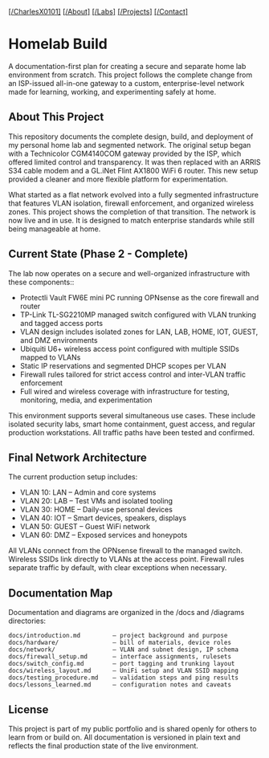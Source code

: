 [[/CharlesX0101]](https://charlesx0101.com/) [[/About]](http://charlesx0101.com/about) [[/Labs]](https://charlesx0101.com/labs) [[/Projects]](https://charlesx0101.com/projects) [[/Contact]](https://charlesx0101.com/contact) 
# Homelab Build

A documentation-first plan for creating a secure and separate home lab environment from scratch. This project follows the complete change from an ISP-issued all-in-one gateway to a custom, enterprise-level network made for learning, working, and experimenting safely at home.

## About This Project

This repository documents the complete design, build, and deployment of my personal home lab and segmented network. The original setup began with a Technicolor CGM4140COM gateway provided by the ISP, which offered limited control and transparency. It was then replaced with an ARRIS S34 cable modem and a GL.iNet Flint AX1800 WiFi 6 router. This new setup provided a cleaner and more flexible platform for experimentation.

What started as a flat network evolved into a fully segmented infrastructure that features VLAN isolation, firewall enforcement, and organized wireless zones. This project shows the completion of that transition. The network is now live and in use. It is designed to match enterprise standards while still being manageable at home.

## Current State (Phase 2 - Complete)

The lab now operates on a secure and well-organized infrastructure with these components::

- Protectli Vault FW6E mini PC running OPNsense as the core firewall and router
- TP-Link TL-SG2210MP managed switch configured with VLAN trunking and tagged access ports
- VLAN design includes isolated zones for LAN, LAB, HOME, IOT, GUEST, and DMZ environments
- Ubiquiti U6+ wireless access point configured with multiple SSIDs mapped to VLANs
- Static IP reservations and segmented DHCP scopes per VLAN
- Firewall rules tailored for strict access control and inter-VLAN traffic enforcement
- Full wired and wireless coverage with infrastructure for testing, monitoring, media, and experimentation

This environment supports several simultaneous use cases. These include isolated security labs, smart home containment, guest access, and regular production workstations. All traffic paths have been tested and confirmed.

## Final Network Architecture

The current production setup includes:

- VLAN 10: LAN – Admin and core systems
- VLAN 20: LAB – Test VMs and isolated tooling
- VLAN 30: HOME – Daily-use personal devices
- VLAN 40: IOT – Smart devices, speakers, displays
- VLAN 50: GUEST – Guest WiFi network
- VLAN 60: DMZ – Exposed services and honeypots

All VLANs connect from the OPNsense firewall to the managed switch. Wireless SSIDs link directly to VLANs at the access point. Firewall rules separate traffic by default, with clear exceptions when necessary.

## Documentation Map

Documentation and diagrams are organized in the /docs and /diagrams directories:

    docs/introduction.md         – project background and purpose
    docs/hardware/               – bill of materials, device roles
    docs/network/                – VLAN and subnet design, IP schema
    docs/firewall_setup.md       – interface assignments, rulesets
    docs/switch_config.md        – port tagging and trunking layout
    docs/wireless_layout.md      – UniFi setup and VLAN SSID mapping
    docs/testing_procedure.md    – validation steps and ping results
    docs/lessons_learned.md      – configuration notes and caveats

## License

This project is part of my public portfolio and is shared openly for others to learn from or build on. All documentation is versioned in plain text and reflects the final production state of the live environment.

